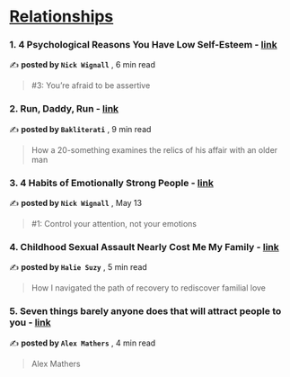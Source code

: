 
<h1><a href=https://medium.com/tag/relationships/recommended target="_blank" rel="noopener noreferrer">Relationships</a></h1>
<h3>1. 4 Psychological Reasons You Have Low Self-Esteem - <a href=https://medium.com/@nickwignall/4-psychological-reasons-you-have-low-self-esteem-11f903f4580a?source=tag_recommended_feed---------0-84----------relationships----------6021ad92_b182_4311_a6e6_e4db96ebbdc8------- target="_blank" rel="noopener noreferrer">link</a></h3>

✍️ **posted by `Nick Wignall`** <date> , 6 min read</date>

<blockquote>#3: You’re afraid to be assertive</blockquote>

<h3>2. Run, Daddy, Run - <a href=https://medium.com/human-parts/run-daddy-run-4d2925f92c1e?source=tag_recommended_feed---------1-107----------relationships----------6021ad92_b182_4311_a6e6_e4db96ebbdc8------- target="_blank" rel="noopener noreferrer">link</a></h3>

✍️ **posted by `Bakliterati`** <date> , 9 min read</date>

<blockquote>How a 20-something examines the relics of his affair with an older man</blockquote>

<h3>3. 4 Habits of Emotionally Strong People - <a href=https://medium.com/@nickwignall/4-habits-of-emotionally-strong-people-35c1255ba5d4?source=tag_recommended_feed---------2-85----------relationships----------6021ad92_b182_4311_a6e6_e4db96ebbdc8------- target="_blank" rel="noopener noreferrer">link</a></h3>

✍️ **posted by `Nick Wignall`** <date> , May 13</date>

<blockquote>#1: Control your attention, not your emotions</blockquote>

<h3>4. Childhood Sexual Assault Nearly Cost Me My Family - <a href=https://medium.com/modern-women/childhood-sexual-assault-nearly-cost-me-my-family-cc2dffdfdfca?source=tag_recommended_feed---------3-107----------relationships----------6021ad92_b182_4311_a6e6_e4db96ebbdc8------- target="_blank" rel="noopener noreferrer">link</a></h3>

✍️ **posted by `Halie Suzy`** <date> , 5 min read</date>

<blockquote>How I navigated the path of recovery to rediscover familial love</blockquote>

<h3>5. Seven things barely anyone does that will attract people to you - <a href=https://medium.com/@iamalexmathers/seven-things-barely-anyone-does-that-will-attract-people-to-you-85de01e3d67d?source=tag_recommended_feed---------4-85----------relationships----------6021ad92_b182_4311_a6e6_e4db96ebbdc8------- target="_blank" rel="noopener noreferrer">link</a></h3>

✍️ **posted by `Alex Mathers`** <date> , 4 min read</date>

<blockquote>Alex Mathers</blockquote>

